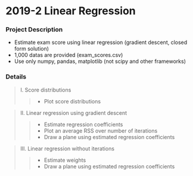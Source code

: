 # 2019-2 Linear Regression


### Project Description

- Estimate exam score using linear regression (gradient descent, closed form solution)
- 1,000 datas are provided (exam_scores.csv)
- Use only numpy, pandas, matplotlib (not scipy and other frameworks)


### Details

> I. Score distributions  
>> - Plot score distributions

> II. Linear regression using gradient descent
>> - Estimate regression coefficients
>> - Plot an average RSS over number of iterations  
>> - Draw a plane using estimated regression coefficients

> III. Linear regression without iterations
>> - Estimate weights
>> - Draw a plane using estimated regression coefficients
